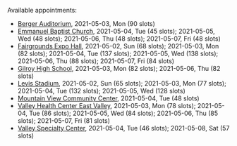 Available appointments:

* [Berger Auditorium](https://schedulecare.sccgov.org/mychartprd/SignupAndSchedule/EmbeddedSchedule?id=132694&vt=1277&dept=101064003), 2021-05-03, Mon (90 slots)
* [Emmanuel Baptist Church](https://schedulecare.sccgov.org/mychartprd/SignupAndSchedule/EmbeddedSchedule?id=132871&vt=1277&dept=101064006), 2021-05-04, Tue (45 slots); 2021-05-05, Wed (48 slots); 2021-05-06, Thu (48 slots); 2021-05-07, Fri (48 slots)
* [Fairgrounds Expo Hall](https://schedulecare.sccgov.org/mychartprd/SignupAndSchedule/EmbeddedSchedule?id=132726&vt=1277&dept=101064002), 2021-05-02, Sun (68 slots); 2021-05-03, Mon (82 slots); 2021-05-04, Tue (137 slots); 2021-05-05, Wed (138 slots); 2021-05-06, Thu (88 slots); 2021-05-07, Fri (84 slots)
* [Gilroy High School](https://schedulecare.sccgov.org/mychartprd/SignupAndSchedule/EmbeddedSchedule?id=132980&vt=1277&dept=101064008), 2021-05-03, Mon (82 slots); 2021-05-06, Thu (82 slots)
* [Levis Stadium](https://schedulecare.sccgov.org/mychartprd/SignupAndSchedule/EmbeddedSchedule?id=132723&vt=1277&dept=101064004), 2021-05-02, Sun (65 slots); 2021-05-03, Mon (77 slots); 2021-05-04, Tue (132 slots); 2021-05-05, Wed (128 slots)
* [Mountain View Community Center](https://schedulecare.sccgov.org/mychartprd/SignupAndSchedule/EmbeddedSchedule?id=132472&vt=1277&dept=101064001), 2021-05-04, Tue (48 slots)
* [Valley Health Center East Valley](https://schedulecare.sccgov.org/mychartprd/SignupAndSchedule/EmbeddedSchedule?id=132268&vt=1277&dept=101064007), 2021-05-03, Mon (78 slots); 2021-05-04, Tue (86 slots); 2021-05-05, Wed (84 slots); 2021-05-06, Thu (85 slots); 2021-05-07, Fri (81 slots)
* [Valley Specialty Center](https://schedulecare.sccgov.org/mychartprd/SignupAndSchedule/EmbeddedSchedule?id=132277&vt=1277&dept=101001072), 2021-05-04, Tue (46 slots); 2021-05-08, Sat (57 slots)
